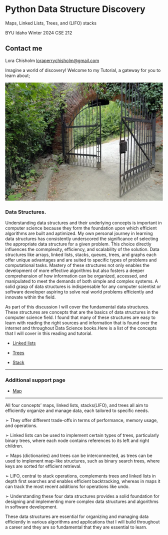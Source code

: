# Python Data Structure Discovery

Maps, Linked Lists, Trees, and (LIFO) stacks

BYU Idaho Winter 2024
CSE 212

## Contact me

Lora Chisholm
loraperrychisholm@gmail.com

Imagine a world of discovery!
Welcome to my Tutorial, a gateway for you to learn about;

![Gateway](gateway.jpg "Garden Gate - Discovery Photos")

### Data Structures.

Understanding data structures and their underlying concepts is important in computer science because they form the foundation upon which efficient algorithms are built and aptimized. My own personal journey in learning data structures has consistently underscored the significance of selecting the appropriate data structure for a given problem. This choice directly influences the commplexity, efficiency, and scalability of the solution. Data structures like arrays, linked lists, stacks, queues, trees, and graphs each offer unique advantages and are suited to specific types of problems and computational tasks. Mastery of these structures not only enables the development of more effective algorithms but also fosters a deeper comprehension of how information can be organized, accessed, and manipulated to meet the demands of both simple and complex systems. A solid grasp of data structures is indispensable for any computer scientist or software developer aspiring to solve real world problems efficiently and innovate within the field.

As part of this discussion I will cover the fundamental data structures. These structures are concepts that are the basics of data structures in the computer science field. I found that many of these structures are easy to learn with reading the right sources and information that is found over the internet and throughout Data Science books.Here is a list of the concepts that I will cover in this reading and tutorial.

- [Linked lists](Links.md)

- [Trees](Trees.md)

- [Stack](Stack.md)

---

### Additional support page

- [Map](Maps.md)

---

All four concepts’ maps, linked lists, stacks(LIFO), and trees all aim to efficiently organize
and manage data, each tailored to specific needs.

➢ They offer different trade-offs in terms of performance, memory usage, and operations.

➢ Linked lists can be used to implement certain types of trees, particularly binary trees, where
each node contains references to its left and right children.

➢ Maps (dictionaries) and trees can be interconnected, as trees can be used to implement
map-like structures, such as binary search trees, where keys are sorted for efficient
retrieval.

➢ LIFO, central to stack operations, complements trees and linked lists in depth first searches
and enables efficient backtracking, whereas in maps it can track the most recent additions
for operations like undo.

➢ Understanding these four data structures provides a solid foundation for designing and
implementing more complex data structures and algorithms in software development.

These data structures are essential for organizing and managing data efficiently in various algorithms and applications that I will build throughout a career and they are so fundamental that they are essential to learn.
